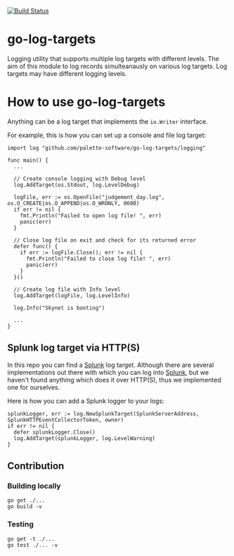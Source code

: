 [![Build Status](https://travis-ci.org/palette-software/go-log-targets.svg?branch=master)](https://travis-ci.org/palette-software/go-log-targets)

# go-log-targets
Logging utility that supports multiple log targets with different levels. The aim of this module to log records simulteanausly on various log targets. Log targets may have different logging levels.

# How to use go-log-targets
Anything can be a log target that implements the `io.Writer` interface.

For example, this is how you can set up a console and file log target:
```golang
import log "github.com/palette-software/go-log-targets/logging"

func main() {
  ...

  // Create console logging with Debug level
  log.AddTarget(os.Stdout, log.LevelDebug)

  logFile, err := os.OpenFile("judgement_day.log", os.O_CREATE|os.O_APPEND|os.O_WRONLY, 0600)
  if err != nil {
    fmt.Println("Failed to open log file! ", err)
    panic(err)
  }

  // Close log file on exit and check for its returned error
  defer func() {
    if err := logFile.Close(); err != nil {
      fmt.Println("Failed to close log file! ", err)
      panic(err)
    }
  }()

  // Create log file with Info level
  log.AddTarget(logFile, log.LevelInfo)

  log.Info("Skynet is booting") 
  
  ...
}
```

## Splunk log target via HTTP(S)
In this repo you can find a [Splunk] log target. Although there are several implementations out there with which you can log into [Splunk], but we haven't found anything which does it over HTTP(S), thus we implemented one for ourselves.

Here is how you can add a Splunk logger to your logs:
```golang
splunkLogger, err := log.NewSplunkTarget(SplunkServerAddress, SplunkHTTPEventCollectorToken, owner)
if err != nil {
  defer splunkLogger.Close()
  log.AddTarget(splunkLogger, log.LevelWarning)
}
```

## Contribution

### Building locally

```
go get ./...
go build -v
```

### Testing

```
go get -t ./...
go test ./... -v
```

[Splunk]: https://www.splunk.com/
